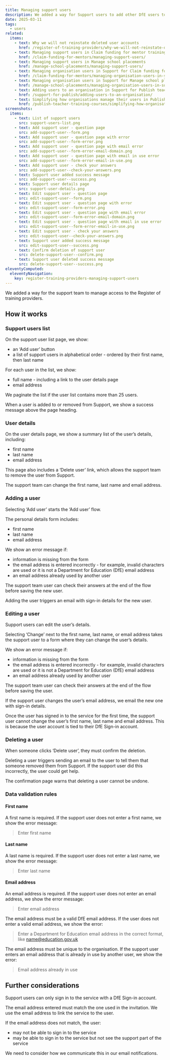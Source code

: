 ```yaml
---
title: Managing support users
description: We added a way for Support users to add other DfE users to the service
date: 2025-03-11
tags:
  - users
related:
  items:
    - text: Why we will not reinstate deleted user accounts
      href: /register-of-training-providers/why-we-will-not-reinstate-deleted-user-accounts/
    - text: Managing support users in Claim funding for mentor training
      href: /claim-funding-for-mentors/managing-support-users/
    - text: Managing support users in Manage school placements
      href: /manage-school-placements/managing-support-users/
    - text: Managing organisation users in Support for Claim funding for mentor training
      href: /claim-funding-for-mentors/managing-organisation-users-in-support/
    - text: Managing organisation users in Support for Manage school placements
      href: /manage-school-placements/managing-organisation-users-in-support/
    - text: Adding users to an organisation in Support for Publish teacher training courses
      href: /support-for-publish/adding-users-to-an-organisation/
    - text: Simplifying how organisations manage their users in Publish teacher training courses
      href: /publish-teacher-training-courses/simplifying-how-organisations-manage-users/
screenshots:
  items:
    - text: List of support users
      src: support-users-list.png
    - text: Add support user - question page
      src: add-support-user--form.png
    - text: Add support user - question page with error
      src: add-support-user--form-error.png
    - text: Add support user - question page with email error
      src: add-support-user--form-error-email-domain.png
    - text: Add support user - question page with email in use error
      src: add-support-user--form-error-email-in-use.png
    - text: Add support user - check your answers
      src: add-support-user--check-your-answers.png
    - text: Support user added success message
      src: add-support-user--success.png
    - text: Support user details page
      src: support-user-details.png
    - text: Edit support user - question page
      src: edit-support-user--form.png
    - text: Edit support user - question page with error
      src: edit-support-user--form-error.png
    - text: Edit support user - question page with email error
      src: edit-support-user--form-error-email-domain.png
    - text: Edit support user - question page with email in use error
      src: edit-support-user--form-error-email-in-use.png
    - text: Edit support user - check your answers
      src: edit-support-user--check-your-answers.png
    - text: Support user added success message
      src: edit-support-user--success.png
    - text: Confirm deletion of support user
      src: delete-support-user--confirm.png
    - text: Support user deleted success message
      src: delete-support-user--success.png
eleventyComputed:
  eleventyNavigation:
    key: register-training-providers-managing-support-users
---
```


We added a way for the support team to manage access to the Register of training providers.

## How it works

### Support users list

On the support user list page, we show:

- an ‘Add user’ button
- a list of support users in alphabetical order - ordered by their first name, then last name

For each user in the list, we show:

- full name - including a link to the user details page
- email address

We paginate the list if the user list contains more than 25 users.

When a user is added to or removed from Support, we show a success message above the page heading.

### User details

On the user details page, we show a summary list of the user’s details, including:

- first name
- last name
- email address

This page also includes a ‘Delete user’ link, which allows the support team to remove the user from Support.

The support team can change the first name, last name and email address.

### Adding a user

Selecting ‘Add user’ starts the ‘Add user’ flow.

The personal details form includes:

- first name
- last name
- email address

We show an error message if:

- information is missing from the form
- the email address is entered incorrectly - for example, invalid characters are used or it is not a Department for Education (DfE) email address
- an email address already used by another user

The support team user can check their answers at the end of the flow before saving the new user.

Adding the user triggers an email with sign-in details for the new user.

### Editing a user

Support users can edit the user’s details.

Selecting ‘Change’ next to the first name, last name, or email address takes the support user to a form where they can change the user’s details.

We show an error message if:

- information is missing from the form
- the email address is entered incorrectly - for example, invalid characters are used or it is not a Department for Education (DfE) email address
- an email address already used by another user

The support team user can check their answers at the end of the flow before saving the user.

If the support user changes the user’s email address, we email the new one with sign-in details.

Once the user has signed in to the service for the first time, the support user cannot change the user’s first name, last name and email address. This is because the user account is tied to their DfE Sign-in account.

### Deleting a user

When someone clicks ‘Delete user’, they must confirm the deletion.

Deleting a user triggers sending an email to the user to tell them that someone removed them from Support. If the support user did this incorrectly, the user could get help.

The confirmation page warns that deleting a user cannot be undone.

### Data validation rules

#### First name

A first name is required. If the support user does not enter a first name, we show the error message:

> Enter first name

#### Last name

A last name is required. If the support user does not enter a last name, we show the error message:

> Enter last name

#### Email address

An email address is required. If the support user does not enter an email address, we show the error message:

> Enter email address

The email address must be a valid DfE email address. If the user does not enter a valid email address, we show the error:

> Enter a Department for Education email address in the correct format, like <name@education.gov.uk>

The email address must be unique to the organisation. If the support user enters an email address that is already in use by another user, we show the error:

> Email address already in use

## Further considerations

Support users can only sign in to the service with a DfE Sign-in account.

The email address entered must match the one used in the invitation. We use the email address to link the service to the user.

If the email address does not match, the user:

- may not be able to sign in to the service
- may be able to sign in to the service but not see the support part of the service

We need to consider how we communicate this in our email notifications.
